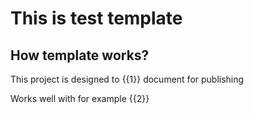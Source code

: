 # This is test template

## How template works?

This project is designed to {{1}} document for publishing

Works well with for example {{2}}